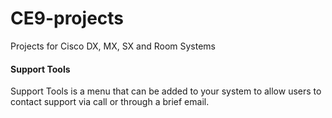 # CE9-projects
Projects for Cisco DX, MX, SX and Room Systems

#### Support Tools
Support Tools is a menu that can be added to your system to allow users to contact support via call or through a brief email.
